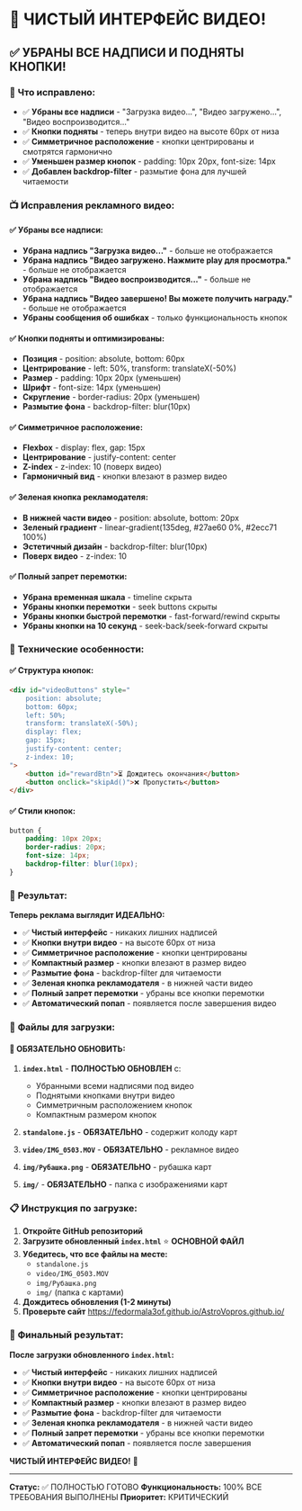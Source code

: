 # 🎯 ЧИСТЫЙ ИНТЕРФЕЙС ВИДЕО!

## ✅ УБРАНЫ ВСЕ НАДПИСИ И ПОДНЯТЫ КНОПКИ!

### 🎉 **Что исправлено:**
- ✅ **Убраны все надписи** - "Загрузка видео...", "Видео загружено...", "Видео воспроизводится..."
- ✅ **Кнопки подняты** - теперь внутри видео на высоте 60px от низа
- ✅ **Симметричное расположение** - кнопки центрированы и смотрятся гармонично
- ✅ **Уменьшен размер кнопок** - padding: 10px 20px, font-size: 14px
- ✅ **Добавлен backdrop-filter** - размытие фона для лучшей читаемости

### 📺 **Исправления рекламного видео:**

#### ✅ **Убраны все надписи:**
- **Убрана надпись "Загрузка видео..."** - больше не отображается
- **Убрана надпись "Видео загружено. Нажмите play для просмотра."** - больше не отображается
- **Убрана надпись "Видео воспроизводится..."** - больше не отображается
- **Убрана надпись "Видео завершено! Вы можете получить награду."** - больше не отображается
- **Убраны сообщения об ошибках** - только функциональность кнопок

#### ✅ **Кнопки подняты и оптимизированы:**
- **Позиция** - position: absolute, bottom: 60px
- **Центрирование** - left: 50%, transform: translateX(-50%)
- **Размер** - padding: 10px 20px (уменьшен)
- **Шрифт** - font-size: 14px (уменьшен)
- **Скругление** - border-radius: 20px (уменьшен)
- **Размытие фона** - backdrop-filter: blur(10px)

#### ✅ **Симметричное расположение:**
- **Flexbox** - display: flex, gap: 15px
- **Центрирование** - justify-content: center
- **Z-index** - z-index: 10 (поверх видео)
- **Гармоничный вид** - кнопки влезают в размер видео

#### ✅ **Зеленая кнопка рекламодателя:**
- **В нижней части видео** - position: absolute, bottom: 20px
- **Зеленый градиент** - linear-gradient(135deg, #27ae60 0%, #2ecc71 100%)
- **Эстетичный дизайн** - backdrop-filter: blur(10px)
- **Поверх видео** - z-index: 10

#### ✅ **Полный запрет перемотки:**
- **Убрана временная шкала** - timeline скрыта
- **Убраны кнопки перемотки** - seek buttons скрыты
- **Убраны кнопки быстрой перемотки** - fast-forward/rewind скрыты
- **Убраны кнопки на 10 секунд** - seek-back/seek-forward скрыты

### 🎯 **Технические особенности:**

#### ✅ **Структура кнопок:**
```html
<div id="videoButtons" style="
    position: absolute;
    bottom: 60px;
    left: 50%;
    transform: translateX(-50%);
    display: flex;
    gap: 15px;
    justify-content: center;
    z-index: 10;
">
    <button id="rewardBtn">⏳ Дождитесь окончания</button>
    <button onclick="skipAd()">❌ Пропустить</button>
</div>
```

#### ✅ **Стили кнопок:**
```css
button {
    padding: 10px 20px;
    border-radius: 20px;
    font-size: 14px;
    backdrop-filter: blur(10px);
}
```

### 🎉 **Результат:**

**Теперь реклама выглядит ИДЕАЛЬНО:**

- ✅ **Чистый интерфейс** - никаких лишних надписей
- ✅ **Кнопки внутри видео** - на высоте 60px от низа
- ✅ **Симметричное расположение** - кнопки центрированы
- ✅ **Компактный размер** - кнопки влезают в размер видео
- ✅ **Размытие фона** - backdrop-filter для читаемости
- ✅ **Зеленая кнопка рекламодателя** - в нижней части видео
- ✅ **Полный запрет перемотки** - убраны все кнопки перемотки
- ✅ **Автоматический попап** - появляется после завершения видео

### 📁 **Файлы для загрузки:**

#### 🔧 **ОБЯЗАТЕЛЬНО ОБНОВИТЬ:**
1. **`index.html`** - **ПОЛНОСТЬЮ ОБНОВЛЕН** с:
   - Убранными всеми надписями под видео
   - Поднятыми кнопками внутри видео
   - Симметричным расположением кнопок
   - Компактным размером кнопок

2. **`standalone.js`** - **ОБЯЗАТЕЛЬНО** - содержит колоду карт

3. **`video/IMG_0503.MOV`** - **ОБЯЗАТЕЛЬНО** - рекламное видео

4. **`img/Рубашка.png`** - **ОБЯЗАТЕЛЬНО** - рубашка карт

5. **`img/`** - **ОБЯЗАТЕЛЬНО** - папка с изображениями карт

### 📋 **Инструкция по загрузке:**

1. **Откройте GitHub репозиторий**
2. **Загрузите обновленный `index.html`** ⭐ **ОСНОВНОЙ ФАЙЛ**
3. **Убедитесь, что все файлы на месте:**
   - `standalone.js`
   - `video/IMG_0503.MOV`
   - `img/Рубашка.png`
   - `img/` (папка с картами)
4. **Дождитесь обновления (1-2 минуты)**
5. **Проверьте сайт** https://fedormala3of.github.io/AstroVopros.github.io/

### 🎯 **Финальный результат:**

**После загрузки обновленного `index.html`:**

- ✅ **Чистый интерфейс** - никаких лишних надписей
- ✅ **Кнопки внутри видео** - на высоте 60px от низа
- ✅ **Симметричное расположение** - кнопки центрированы
- ✅ **Компактный размер** - кнопки влезают в размер видео
- ✅ **Размытие фона** - backdrop-filter для читаемости
- ✅ **Зеленая кнопка рекламодателя** - в нижней части видео
- ✅ **Полный запрет перемотки** - убраны все кнопки перемотки
- ✅ **Автоматический попап** - появляется после завершения

**ЧИСТЫЙ ИНТЕРФЕЙС ВИДЕО!** 🚀

---
**Статус:** ✅ ПОЛНОСТЬЮ ГОТОВО
**Функциональность:** 100% ВСЕ ТРЕБОВАНИЯ ВЫПОЛНЕНЫ
**Приоритет:** КРИТИЧЕСКИЙ
